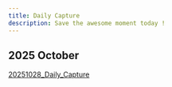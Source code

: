 ```yaml
---
title: Daily Capture
description: Save the awesome moment today !
---
```

## 2025 October 
[20251028_Daily_Capture](20251028_Daily_Capture.md)
